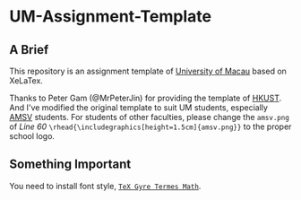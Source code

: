 # UM-Assignment-Template

## A Brief

This repository is an assignment template of [University of Macau](https://www.um.edu.mo/) based on XeLaTex. 

Thanks to Peter Gam (@MrPeterJin) for providing the template of [HKUST](https://hkust.edu.hk/zh-hans). And I've modified the original template to suit UM students, especially [AMSV](https://ime.um.edu.mo/) students. For students of other faculties, please change the `amsv.png` of *Line 60* `\rhead{\includegraphics[height=1.5cm]{amsv.png}}` to the proper school logo.

## Something Important

You need to install font style, [`TeX Gyre Termes Math`](https://www.ctan.org/pkg/tex-gyre-math-termes).
